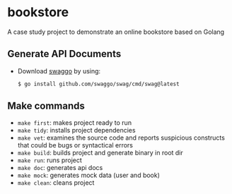 # bookstore
A case study project to demonstrate an online bookstore based on Golang

## Generate API Documents

- Download [swaggo](https://github.com/swaggo/swag) by using: 
   ```bash
   $ go install github.com/swaggo/swag/cmd/swag@latest
   ```

## Make commands
- `make first`: makes project ready to run
- `make tidy`: installs project dependencies
- `make vet`: examines the source code and reports suspicious constructs that could be bugs or syntactical errors
- `make build`: builds project and generate binary in root dir
- `make run`: runs project
- `make doc`: generates api docs
- `make mock`: generates mock data (user and book)
- `make clean`: cleans project